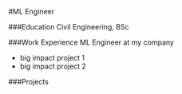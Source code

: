 #ML Engineer

###Education
Civil Engineering, BSc

###Work Experience
ML Engineer at my company
- big impact project 1
- big impact project 2

###Projects
